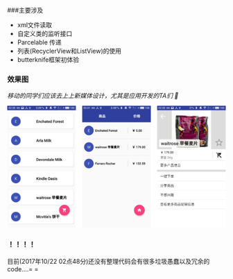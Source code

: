 ###主要涉及

* xml文件读取
* 自定义类的监听接口
* Parcelable 传递
* 列表(RecyclerView和ListView)的使用
* butterknife框架初体验

### 效果图

*移动的同学们应该去上上新媒体设计，尤其是应用开发的TA们 🙂*

![](img/v1.jpg)

### ！！！！

目前(2017年10/22   02点48分)还没有整理代码会有很多垃圾愚蠢以及冗余的code....= =